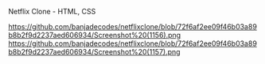 Netflix Clone - HTML, CSS

https://github.com/banjadecodes/netflixclone/blob/72f6af2ee09f46b03a89b8b2f9d2237aed606934/Screenshot%20(1156).png
https://github.com/banjadecodes/netflixclone/blob/72f6af2ee09f46b03a89b8b2f9d2237aed606934/Screenshot%20(1157).png
